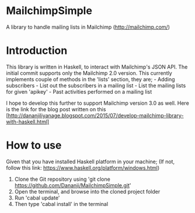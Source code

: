 # MailchimpSimple
A library to handle mailing lists in Mailchimp (http://mailchimp.com/)

# Introduction
This library is written in Haskell, to interact with Mailchimp's JSON API. The initial commit supports only the Mailchimp 2.0 version.
This currently implements couple of methods in the 'lists' section, they are;
	- Adding subscribers
	- List out the subscribers in a mailing list
	- List the mailing lists for given 'apikey'
	- Past activities performed on a mailing list

I hope to develop this further to support Mailchimp version 3.0 as well. Here is the link for the blog post written on this [http://dananjiliyanage.blogspot.com/2015/07/develop-mailchimp-library-with-haskell.html]

# How to use

Given that you have installed Haskell platform in your machine; 
(If not, follow this link: https://www.haskell.org/platform/windows.html)

1. Clone the Git repository using 'git clone https://github.com/Dananji/MailchimpSimple.git'
2. Open the terminal, and browse into the cloned project folder
4. Run 'cabal update' 
3. Then type 'cabal install' in the terminal
